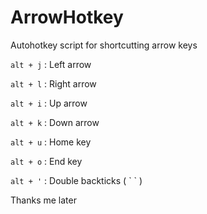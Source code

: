 # ArrowHotkey
Autohotkey script for shortcutting arrow keys


`alt + j` : Left arrow

`alt + l` : Right arrow

`alt + i` : Up arrow

`alt + k` : Down arrow

`alt + u` : Home key

`alt + o` : End key

`alt + '` : Double backticks ( \` \` )

Thanks me later
